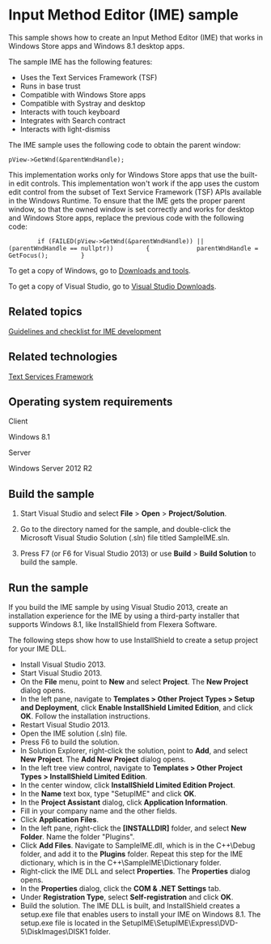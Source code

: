 Input Method Editor (IME) sample
================================

This sample shows how to create an Input Method Editor (IME) that works in Windows Store apps and Windows 8.1 desktop apps.

The sample IME has the following features:

-   Uses the Text Services Framework (TSF)
-   Runs in base trust
-   Compatible with Windows Store apps
-   Compatible with Systray and desktop
-   Interacts with touch keyboard
-   Integrates with Search contract
-   Interacts with light-dismiss

The IME sample uses the following code to obtain the parent window:

`pView->GetWnd(&parentWndHandle);`

This implementation works only for Windows Store apps that use the built-in edit controls. This implementation won't work if the app uses the custom edit control from the subset of Text Service Framework (TSF) APIs available in the Windows Runtime. To ensure that the IME gets the proper parent window, so that the owned window is set correctly and works for desktop and Windows Store apps, replace the previous code with the following code:

`        if (FAILED(pView->GetWnd(&parentWndHandle)) || (parentWndHandle == nullptr))         {             parentWndHandle = GetFocus();         }`

To get a copy of Windows, go to [Downloads and tools](http://go.microsoft.com/fwlink/p/?linkid=301696).

To get a copy of Visual Studio, go to [Visual Studio Downloads](http://go.microsoft.com/fwlink/p/?linkid=301697).

Related topics
--------------

[Guidelines and checklist for IME development](http://go.microsoft.com/fwlink/p/?linkid=262401)

Related technologies
--------------------

[Text Services Framework](http://go.microsoft.com/fwlink/p/?linkid=262402)

Operating system requirements
-----------------------------

Client

Windows 8.1

Server

Windows Server 2012 R2

Build the sample
----------------

1.  Start Visual Studio and select **File** \> **Open** \> **Project/Solution**.

2.  Go to the directory named for the sample, and double-click the Microsoft Visual Studio Solution (.sln) file titled SampleIME.sln.

3.  Press F7 (or F6 for Visual Studio 2013) or use **Build** \> **Build Solution** to build the sample.

Run the sample
--------------

If you build the IME sample by using Visual Studio 2013, create an installation experience for the IME by using a third-party installer that supports Windows 8.1, like InstallShield from Flexera Software.

The following steps show how to use InstallShield to create a setup project for your IME DLL.

-   Install Visual Studio 2013.
-   Start Visual Studio 2013.
-   On the **File** menu, point to **New** and select **Project**. The **New Project** dialog opens.
-   In the left pane, navigate to **Templates \> Other Project Types \> Setup and Deployment**, click **Enable InstallShield Limited Edition**, and click **OK**. Follow the installation instructions.
-   Restart Visual Studio 2013.
-   Open the IME solution (.sln) file.
-   Press F6 to build the solution.
-   In Solution Explorer, right-click the solution, point to **Add**, and select **New Project**. The **Add New Project** dialog opens.
-   In the left tree view control, navigate to **Templates \> Other Project Types \> InstallShield Limited Edition**.
-   In the center window, click **InstallShield Limited Edition Project**.
-   In the **Name** text box, type "SetupIME" and click **OK**.
-   In the **Project Assistant** dialog, click **Application Information**.
-   Fill in your company name and the other fields.
-   Click **Application Files**.
-   In the left pane, right-click the **[INSTALLDIR]** folder, and select **New Folder**. Name the folder "Plugins".
-   Click **Add Files**. Navigate to SampleIME.dll, which is in the C++\\Debug folder, and add it to the **Plugins** folder. Repeat this step for the IME dictionary, which is in the C++\\SampleIME\\Dictionary folder.
-   Right-click the IME DLL and select **Properties**. The **Properties** dialog opens.
-   In the **Properties** dialog, click the **COM & .NET Settings** tab.
-   Under **Registration Type**, select **Self-registration** and click **OK**.
-   Build the solution. The IME DLL is built, and InstallShield creates a setup.exe file that enables users to install your IME on Windows 8.1. The setup.exe file is located in the SetupIME\\SetupIME\\Express\\DVD-5\\DiskImages\\DISK1 folder.

